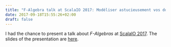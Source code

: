 ```yaml
---
title: "F-Algebra talk at ScalaIO 2017: Modéliser astucieusement vos données"
date: 2017-09-18T15:55:26+02:00
draft: false
---
```


I had the chance to present a talk about *F-Algebras* at [ScalaIO 2017](https://scala.io/2017/talks.html#/#SJO-8794). The slides of the presentation are [here](https://chrilves.github.io/f-algebra-talk).